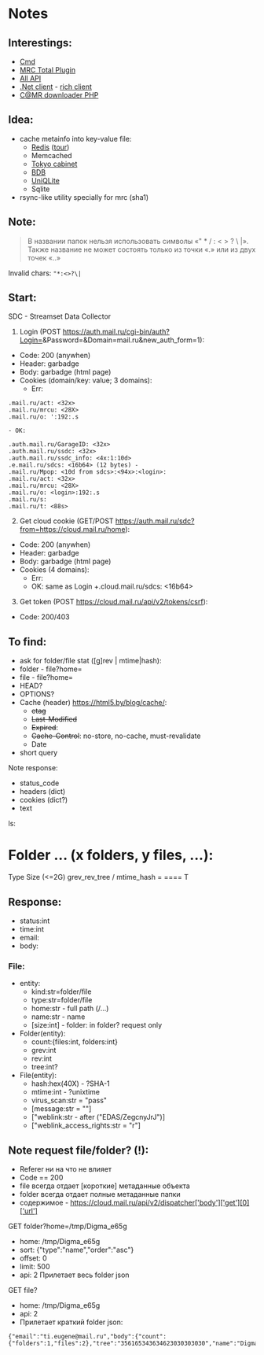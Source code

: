 # Notes

## Interestings:
- [Cmd](https://docs.python.org/3.7/library/cmd.html)
- [MRC Total Plugin](https://github.com/pozitronik/CloudMailRu)
- [All API](https://www.pvsm.ru/php-2/114459)
- [.Net client](https://github.com/erastmorgan/Mail.Ru-.net-cloud-client) - [rich client](https://habr.com/ru/post/281360/)
- [C@MR downloader PHP](https://github.com/Geograph-us/Cloud-Mail.Ru-Downloader)

## Idea:
- cache metainfo into key-value file:
  - [Redis](https://redislabs.com/lp/python-redis/) ([tour](https://python-scripts.com/redis))
  - Memcached
  - [Tokyo cabinet](https://pythonhosted.org/tokyocabinet-python/)
  - [BDB](https://docs.python.org/2/library/bsddb.html)
  - [UniQLite](http://charlesleifer.com/blog/introduction-to-the-fast-new-unqlite-python-bindings/)
  - Sqlite
- rsync-like utility specially for mrc (sha1)

## Note:
> В названии папок нельзя использовать символы «" * / : < > ? \ |». Также название не может состоять только из точки «.» или из двух точек «..»

Invalid chars: `"*:<>?\|`

## Start:
SDC - Streamset Data Collector
1. Login (POST https://auth.mail.ru/cgi-bin/auth?Login=<login>&Password=<password>&Domain=mail.ru&new_auth_form=1):
  - Code: 200 (anywhen)
  - Header: garbadge
  - Body: garbadge (html page)
  - Cookies (domain/key: value; 3 domains):
    - Err:
```
.mail.ru/act: <32x>
.mail.ru/mrcu: <28X>
.mail.ru/o: ':192:.s
```
    - OK:
```
.auth.mail.ru/GarageID: <32x>
.auth.mail.ru/ssdc: <32x>
.auth.mail.ru/ssdc_info: <4x:1:10d>
.e.mail.ru/sdcs: <16b64> (12 bytes) - 
.mail.ru/Mpop: <10d from sdcs>:<94x>:<login>:
.mail.ru/act: <32x>
.mail.ru/mrcu: <28X>
.mail.ru/o: <login>:192:.s
.mail.ru/s: 
.mail.ru/t: <88s>
```
2. Get cloud cookie (GET/POST https://auth.mail.ru/sdc?from=https://cloud.mail.ru/home):
  - Code: 200 (anywhen)
  - Header: garbadge
  - Body: garbadge (html page)
  - Cookies (4 domains):
    - Err:
    - OK: same as Login +.cloud.mail.ru/sdcs: <16b64>
3. Get token (POST https://cloud.mail.ru/api/v2/tokens/csrf):
  - Code: 200/403

## To find:
- ask for folder/file stat ([g]rev | mtime|hash):
 - folder - file?home=<folder> 
 - file - file?home=<folder>
 - HEAD?
 - OPTIONS?
- Cache (header) https://html5.by/blog/cache/:
  - ~~etag~~
  - ~~Last-Modified~~
  - ~~Expired~~: <Date>
  - ~~Cache-Control~~: no-store, no-cache, must-revalidate
  - Date
- short query

Note response:
- status_code
- headers (dict)
- cookies (dict?)
- text

ls:

Folder ... (x folders, y files, ...):
==========================
Type Size (<=2G) grev_rev_tree / mtime_hash
= ====
T 

## Response:
- status:int
- time:int
- email:<email>
- body:<entry>
### File:

- entity:
  - kind:str=folder/file
  - type:str=folder/file
  - home:str - full path (/...)
  - name:str - name
  - [size:int] - folder: in folder? request only
- Folder(entity):
  - count:{files:int, folders:int}
  - grev:int
  - rev:int
  - tree:int?
- File(entity):
  - hash:hex(40X) - ?SHA-1
  - mtime:int - ?unixtime
  - virus_scan:str = "pass"
  - [message:str = ""]
  - ["weblink:str - after ("EDAS/ZegcnyJrJ")]
  - ["weblink_access_rights:str = "r"]

## Note request file/folder? (!):
- Referer ни на что не влияет
- Code == 200
- file всегда отдает [короткие] метаданные объекта
- folder всегда отдает полные метаданные папки
- содержимое - https://cloud.mail.ru/api/v2/dispatcher['body']['get'][0]['url']

GET folder?home=/tmp/Digma_e65g
- home: /tmp/Digma_e65g
- sort: {"type":"name","order":"asc"}
- offset: 0
- limit: 500
- api: 2
Прилетает весь folder json

GET file?
- home: /tmp/Digma_e65g
- api: 2
- Прилетает краткий folder json:
```
{"email":"ti.eugene@mail.ru","body":{"count":{"folders":1,"files":2},"tree":"356165343634623030303030","name":"Digma_e65g","grev":13683,"kind":"folder","rev":13628,"type":"folder","home":"/tmp/Digma_e65g"},"time":1580943818684,"status":200}
```
